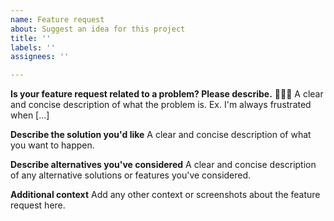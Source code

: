 ```yaml
---
name: Feature request
about: Suggest an idea for this project
title: ''
labels: ''
assignees: ''

---
```


**Is your feature request related to a problem? Please describe.** 🌱🌱🌱
A clear and concise description of what the problem is. Ex. I'm always frustrated when [...]

**Describe the solution you'd like**
A clear and concise description of what you want to happen.

**Describe alternatives you've considered**
A clear and concise description of any alternative solutions or features you've considered.

**Additional context**
Add any other context or screenshots about the feature request here.

